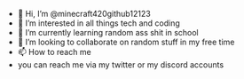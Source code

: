- 👋 Hi, I’m @minecraft420github12123
- 👀 I’m interested in all things tech and coding 
- 🌱 I’m currently learning random ass shit in school 
- 💞️ I’m looking to collaborate on random stuff in my free time
- 📫 How to reach me 
- you can reach me via my twitter or my discord accounts

<!---
minecraft420github12123/minecraft420github12123 is a ✨ special ✨ repository because its `README.md` (this file) appears on your GitHub profile.
You can click the Preview link to take a look at your changes.
--->
